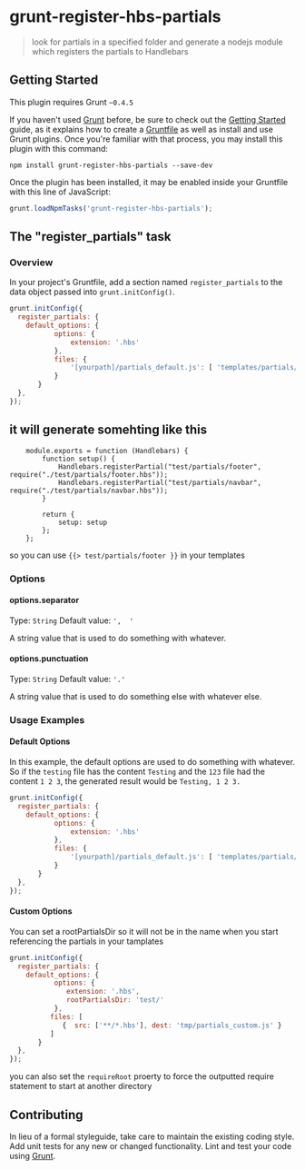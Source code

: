 # grunt-register-hbs-partials

> look for partials in a specified folder and generate a nodejs module which registers the partials to Handlebars

## Getting Started
This plugin requires Grunt `~0.4.5`

If you haven't used [Grunt](http://gruntjs.com/) before, be sure to check out the [Getting Started](http://gruntjs.com/getting-started) guide, as it explains how to create a [Gruntfile](http://gruntjs.com/sample-gruntfile) as well as install and use Grunt plugins. Once you're familiar with that process, you may install this plugin with this command:

```shell
npm install grunt-register-hbs-partials --save-dev
```

Once the plugin has been installed, it may be enabled inside your Gruntfile with this line of JavaScript:

```js
grunt.loadNpmTasks('grunt-register-hbs-partials');
```

## The "register_partials" task

### Overview
In your project's Gruntfile, add a section named `register_partials` to the data object passed into `grunt.initConfig()`.

```js
grunt.initConfig({
  register_partials: {
    default_options: {
           options: {
               extension: '.hbs' 
           },
           files: {
               '[yourpath]/partials_default.js': [ 'templates/partials/footer.hbs', 'templates/partials/footer.hbs']
           }
       }
  },
});
```

## it will generate somehting like this

```
    module.exports = function (Handlebars) {
        function setup() {
            Handlebars.registerPartial("test/partials/footer", require("./test/partials/footer.hbs"));
            Handlebars.registerPartial("test/partials/navbar", require("./test/partials/navbar.hbs"));
        }
    
        return {
            setup: setup
        };
    };
```
so you can use ``` {{> test/partials/footer }} ``` in your templates

### Options

#### options.separator
Type: `String`
Default value: `',  '`

A string value that is used to do something with whatever.

#### options.punctuation
Type: `String`
Default value: `'.'`

A string value that is used to do something else with whatever else.

### Usage Examples

#### Default Options
In this example, the default options are used to do something with whatever. So if the `testing` file has the content `Testing` and the `123` file had the content `1 2 3`, the generated result would be `Testing, 1 2 3.`

```js
grunt.initConfig({
  register_partials: {
    default_options: {
           options: {
               extension: '.hbs' 
           },
           files: {
               '[yourpath]/partials_default.js': [ 'templates/partials/footer.hbs', 'templates/partials/footer.hbs']
           }
       }
  },
});
```

#### Custom Options

You can set a rootPartialsDir so it will not be in the name when you start referencing the partials in your tamplates

```js
grunt.initConfig({
  register_partials: {
    default_options: {
           options: {
              extension: '.hbs',
              rootPartialsDir: 'test/'
           },
          files: [
             {  src: ['**/*.hbs'], dest: 'tmp/partials_custom.js' }
          ]
       }
  },
});
```


you can also set the `` requireRoot `` proerty to force the outputted require statement to start at another directory

## Contributing
In lieu of a formal styleguide, take care to maintain the existing coding style. Add unit tests for any new or changed functionality. Lint and test your code using [Grunt](http://gruntjs.com/).
